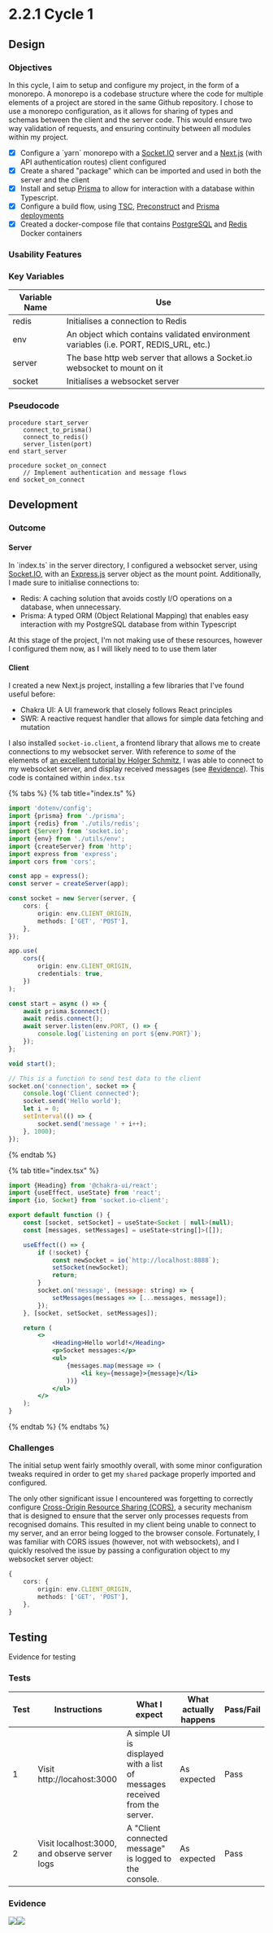 # 2.2.1 Cycle 1

## Design

### Objectives

In this cycle, I aim to setup and configure my project, in the form of a monorepo. A monorepo is a codebase structure where the code for multiple elements of a project are stored in the same Github repository. I chose to use a monorepo configuration, as it allows for sharing of types and schemas between the client and the server code. This would ensure two way validation of requests, and ensuring continuity between all modules within my project.

* [x] Configure a \`yarn\` monorepo with a [Socket.IO](https://socket.io/) server and a [Next.js](https://nextjs.org/) (with API authentication routes) client configured
* [x] Create a shared "package" which can be imported and used in both the server and the client
* [x] Install and setup [Prisma](https://www.prisma.io/) to allow for interaction with a database within Typescript.
* [x] Configure a build flow, using [TSC](https://www.typescriptlang.org/), [Preconstruct](https://preconstruct.tools/) and [Prisma deployments](https://www.prisma.io/docs/reference/api-reference/command-reference#migrate-deploy)
* [x] Created a docker-compose file that contains [PostgreSQL](https://www.postgresql.org/) and [Redis](https://redis.io/) Docker containers

### Usability Features

### Key Variables

| Variable Name | Use                                                                                    |
| ------------- | -------------------------------------------------------------------------------------- |
| redis         | Initialises a connection to Redis                                                      |
| env           | An object which contains validated environment variables (i.e. PORT, REDIS\_URL, etc.) |
| server        | The base http web server that allows a Socket.io websocket to mount on it              |
| socket        | Initialises a websocket server                                                         |

### Pseudocode

```
procedure start_server
    connect_to_prisma()
    connect_to_redis()
    server_listen(port)
end start_server

procedure socket_on_connect
    // Implement authentication and message flows
end socket_on_connect
```

## Development

### Outcome

#### Server

In \`index.ts\` in the server directory, I configured a websocket server, using [Socket.IO](https://socket.io/), with an [Express.js](https://expressjs.com/) server object as the mount point. Additionally, I made sure to initialise connections to:

* Redis: A caching solution that avoids costly I/O operations on a database, when unnecessary.
* Prisma: A typed ORM (Object Relational Mapping) that enables easy interaction with my PostgreSQL database from within Typescript

At this stage of the project, I'm not making use of these resources, however I configured them now, as I will likely need to to use them later

#### Client

I created a new Next.js project, installing a few libraries that I've found useful before:

* Chakra UI: A UI framework that closely follows React principles
* SWR: A reactive request handler that allows for simple data fetching and mutation

I also installed `socket-io.client`, a frontend library that allows me to create connections to my websocket server. With reference to _some_ of the elements of [an excellent tutorial by Holger Schmitz](https://developer.okta.com/blog/2021/07/14/socket-io-react-tutorial#implement-the-socketio-client-using-react), I was able to connect to my websocket server, and display received messages (see [#evidence](cycle-1.md#evidence "mention")). This code is contained within `index.tsx`

{% tabs %}
{% tab title="index.ts" %}
```typescript
import 'dotenv/config';
import {prisma} from './prisma';
import {redis} from './utils/redis';
import {Server} from 'socket.io';
import {env} from './utils/env';
import {createServer} from 'http';
import express from 'express';
import cors from 'cors';

const app = express();
const server = createServer(app);

const socket = new Server(server, {
	cors: {
		origin: env.CLIENT_ORIGIN,
		methods: ['GET', 'POST'],
	},
});

app.use(
	cors({
		origin: env.CLIENT_ORIGIN,
		credentials: true,
	})
);

const start = async () => {
	await prisma.$connect();
	await redis.connect();
	await server.listen(env.PORT, () => {
		console.log(`Listening on port ${env.PORT}`);
	});
};

void start();

// This is a function to send test data to the client
socket.on('connection', socket => {
	console.log('Client connected');
	socket.send('Hello world');
	let i = 0;
	setInterval(() => {
		socket.send('message ' + i++);
	}, 1000);
});
```
{% endtab %}

{% tab title="index.tsx" %}
```jsx
import {Heading} from '@chakra-ui/react';
import {useEffect, useState} from 'react';
import {io, Socket} from 'socket.io-client';

export default function () {
	const [socket, setSocket] = useState<Socket | null>(null);
	const [messages, setMessages] = useState<string[]>([]);

	useEffect(() => {
		if (!socket) {
			const newSocket = io(`http://localhost:8888`);
			setSocket(newSocket);
			return;
		}
		socket.on('message', (message: string) => {
			setMessages(messages => [...messages, message]);
		});
	}, [socket, setSocket, setMessages]);

	return (
		<>
			<Heading>Hello world!</Heading>
			<p>Socket messages:</p>
			<ul>
				{messages.map(message => (
					<li key={message}>{message}</li>
				))}
			</ul>
		</>
	);
}
```
{% endtab %}
{% endtabs %}

### Challenges

The initial setup went fairly smoothly overall, with some minor configuration tweaks required in order to get my `shared` package properly imported and configured.

The only other significant issue I encountered was forgetting to correctly configure [Cross-Origin Resource Sharing (CORS)](https://developer.mozilla.org/en-US/docs/Web/HTTP/CORS), a security mechanism that is designed to ensure that the server only processes requests from recognised domains. This resulted in my client being unable to connect to my server, and an error being logged to the browser console. Fortunately, I was familiar with CORS issues (however, not with websockets), and I quickly resolved the issue by passing a configuration object to my websocket server object:

```typescript
{
	cors: {
		origin: env.CLIENT_ORIGIN,
		methods: ['GET', 'POST'],
	},
}
```

## Testing

Evidence for testing

### Tests

| Test | Instructions                                  | What I expect                                                              | What actually happens | Pass/Fail |
| ---- | --------------------------------------------- | -------------------------------------------------------------------------- | --------------------- | --------- |
| 1    | Visit http://locahost:3000                    | A simple UI is displayed with a list of messages received from the server. | As expected           | Pass      |
| 2    | Visit localhost:3000, and observe server logs | A "Client connected message" is logged to the console.                     | As expected           | Pass      |

### Evidence

![](<../.gitbook/assets/image (1) (1).png>)![](<../.gitbook/assets/image (5) (1) (1) (1).png>)
